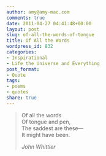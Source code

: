```yaml
---
author: amy@amy-mac.com
comments: true
date: 2011-04-27 04:41:48+00:00
layout: post
slug: of-all-the-words-of-tongue
title: Of All the Words
wordpress_id: 832
categories:
- Inspirational
- Life the Universe and Everything
post_format:
- Quote
tags:
- poems
- quotes
share: true
---
```


<blockquote>Of all the words<br/>
Of tongue and pen,<br/>
The saddest are these—<br/>
It might have been.<br/>

<cite>John Whittier</cite>
</blockquote>